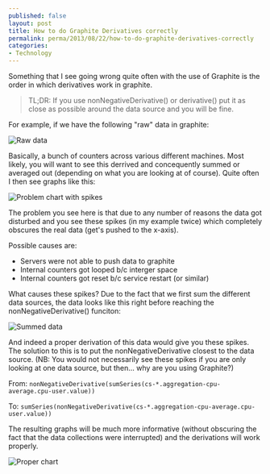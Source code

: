 ```yaml
---
published: false
layout: post
title: How to do Graphite Derivatives correctly
permalink: perma/2013/08/22/how-to-do-graphite-derivatives-correctly
categories:
- Technology
---
```


Something that I see going wrong quite often with the use of Graphite is the
order in which derivatives work in graphite.

> TL;DR: If you use nonNegativeDerivative() or derivative() put it as close
> as possible around the data source and you will be fine.

For example, if we have the following "raw" data in graphite:

![Raw data][pic1]

Basically, a bunch of counters across various different machines. Most likely,
you will want to see this derrived and concequently summed or averaged out
(depending on what you are looking at of course). Quite often I then see
graphs like this:

![Problem chart with spikes][pic2]

The problem you see here is that due to any number of reasons the data got
disturbed and you see these spikes (in my example twice) which completely
obscures the real data (get's pushed to the x-axis).

Possible causes are:
 * Servers were not able to push data to graphite
 * Internal counters got looped b/c interger space
 * Internal counters got reset b/c service restart (or similar)

What causes these spikes? Due to the fact that we first sum the different data
sources, the data looks like this right before reaching the
nonNegativeDerivative() funciton:

![Summed data][pic3]

And indeed a proper derivation of this data would give you these spikes. The
solution to this is to put the nonNegativeDerivative closest to the data
source. (NB: You would not necessarily see these spikes if you are only
looking at one data source, but then... why are you using Graphite?)

From: `nonNegativeDerivative(sumSeries(cs-*.aggregation-cpu-average.cpu-user.value))`

To: `sumSeries(nonNegativeDerivative(cs-*.aggregation-cpu-average.cpu-user.value))`

The resulting graphs will be much more informative (without obscuring the fact
that the data collections were interrupted) and the derivations will work
properly.

![Proper chart][pic3]

[pic1]: {{site.baseurl}}/photos/graphite/pic1-raw-data.png
[pic2]: {{site.baseurl}}/photos/graphite/pic2-nnderivative.png
[pic3]: {{site.baseurl}}/photos/graphite/pic2-raw-data-summed.png
[pic4]: {{site.baseurl}}/photos/graphite/pic3-correct.png
